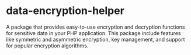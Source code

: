 # data-encryption-helper

A package that provides easy-to-use encryption and decryption functions for sensitive data in your PHP application.
This package include features like symmetric and asymmetric encryption, key management, and support for popular encryption algorithms.
